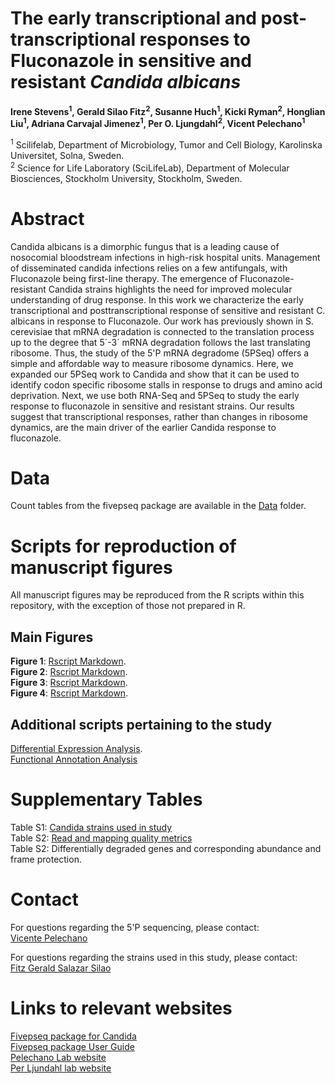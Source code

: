 # **The early transcriptional and post-transcriptional responses to Fluconazole in sensitive and resistant *Candida albicans***

**Irene Stevens<sup>1</sup>, Gerald Silao Fitz<sup>2</sup>, Susanne Huch<sup>1</sup>, Kicki Ryman<sup>2</sup>, Honglian Liu<sup>1</sup>, Adriana Carvajal Jimenez<sup>1</sup>, Per O. Ljungdahl<sup>2</sup>, Vicent Pelechano<sup>1</sup>**


<sup>1</sup> Scilifelab, Department of Microbiology, Tumor and Cell Biology, Karolinska Universitet, Solna, Sweden.     
<sup>2</sup> Science for Life Laboratory (SciLifeLab), Department of Molecular Biosciences, Stockholm University, Stockholm, Sweden. 


# **Abstract**
Candida albicans is a dimorphic fungus that is a leading cause of nosocomial bloodstream infections in high-risk hospital units. Management of disseminated candida infections relies on a few antifungals, with Fluconazole being first-line therapy. The emergence of Fluconazole-resistant Candida strains highlights the need for improved molecular understanding of drug response. In this work we characterize the early transcriptional and posttranscriptional response of sensitive and resistant C. albicans in response to Fluconazole. Our work has previously shown in S. cerevisiae that mRNA degradation is connected to the translation process up to the degree that 5´-3´ mRNA degradation follows the last translating ribosome. Thus, the study of the 5'P mRNA degradome (5PSeq) offers a simple and affordable way to measure ribosome dynamics. Here, we expanded our 5PSeq work to Candida and show that it can be used to identify codon specific ribosome stalls in response to drugs and amino acid deprivation. Next, we use both RNA-Seq and 5PSeq to study the early response to fluconazole in sensitive and resistant strains. Our results suggest that transcriptional responses, rather than changes in ribosome dynamics, are the main driver of the earlier Candida response to fluconazole.

# **Data**
Count tables from the fivepseq package are available in the [Data](https://github.com/irenestevens8/Candida_degradome/tree/main/Data) folder. 

# **Scripts for reproduction of manuscript figures**
All manuscript figures may be reproduced from the R scripts within this repository, with the exception of those not prepared in R.


## **Main Figures**

**Figure 1**: [Rscript Markdown](https://github.com/irenestevens8/Candida_degradome/blob/main/Figures/Figure%201).     
**Figure 2**: [Rscript Markdown](https://github.com/irenestevens8/Candida_degradome/blob/main/Figures/Figure-2.md).  
**Figure 3**: [Rscript Markdown](https://github.com/irenestevens8/Candida_degradome/blob/main/Figures/Figure-3.md).                    
**Figure 4**: [Rscript Markdown](https://github.com/irenestevens8/Candida_degradome).    

## **Additional scripts pertaining to the study**

[Differential Expression Analysis](https://github.com/irenestevens8/Candida_degradome).                   
[Functional Annotation Analysis](https://david.ncifcrf.gov/)

# **Supplementary Tables** 

Table S1: [Candida strains used in study ](https://github.com/irenestevens8/Candida_degradome/tree/main/Supplementary%20Tables/Table%20S1.xlsx)                                                       
Table S2: [Read and mapping quality metrics](https://github.com/irenestevens8/Candida_degradome/tree/main/Supplementary%20Tables/Table%20S2.xlsx)                                      
Table S2: Differentially degraded genes and corresponding abundance and frame protection.

# **Contact** 
For questions regarding the 5'P sequencing, please contact:                                        
[Vicente Pelechano](vicente.pelechano.garcia@ki.se)   

For questions regarding the strains used in this study, please contact:                      
[Fitz Gerald Salazar Silao](fitzgerald.silao@su.se)                               
                         

# **Links to relevant websites** 
[Fivepseq package for Candida ](https://github.com/irenestevens8/fivepseq/tree/Candida)           
[Fivepseq package User Guide](https://fivepseq.readthedocs.io/en/latest/)                             
[Pelechano Lab website](https://pelechanolab.com/)                     
[Per Ljundahl lab website ](https://www.scilifelab.se/researchers/per-o-ljungdahl/)            
